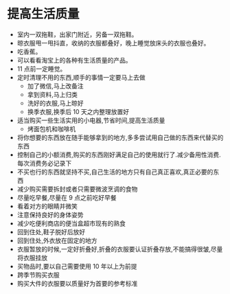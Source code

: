 # 提高生活质量

- 室内一双拖鞋，出家门附近，另备一双拖鞋。
- 晾衣服甩一甩抖直，收纳的衣服都叠好，晚上睡觉放床头的衣服也叠好。
- 吃香蕉。
- 可以看看淘宝上的各种有生活质量的产品。
- 11 点前一定睡觉。
- 定时清理不用的东西,顺手的事情一定要马上去做
  - 加了微信,马上改备注
  - 拿到资料,马上归类
  - 洗好的衣服,马上晾好
  - 换季衣服,换季后 10 天之内整理放置好
- 适当购买一些生活实用的小电器,节省时间,提高生活质量
  - 烤面包机和咖啡机
- 将你想要的东西放在随手能够拿到的地方,多多尝试用自己做的东西来代替买的东西
- 控制自己的小额消费,购买的东西刚好满足自己的使用就行了.减少备用性消费.每次消费务必记录下
- 不买也行的东西就坚持不买,自己生活的地方只有自己真正喜欢,真正必要的东西
- 减少购买需要拆封或者只需要微波烹调的食物
- 尽量吃早餐,尽量在 9 点之前吃好早餐
- 看着对方的眼睛并微笑
- 注意保持良好的身体姿势
- 减少吃便利商店的便当盒超市现有的熟食
- 回到住处,鞋子脱好后放好
- 回到住处,外衣放在固定的地方
- 衣服暂放的时候,一定好折叠好,折叠的衣服要认证折叠存放,不能搞得很皱,尽量将衣服挂放
- 买物品时,要以自己需要使用 10 年以上为前提
- 跨季节购买衣服
- 购买大件的衣服要以质量好为首要的参考标准
